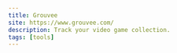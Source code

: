 ```yaml
---
title: Grouvee
site: https://www.grouvee.com/
description: Track your video game collection.
tags: [tools]
---
```

